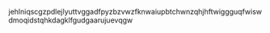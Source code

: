 jehlniqscgzpdlejlyuttvggadfpyzbzvwzfknwaiupbtchwnzqhjhftwiggguqfwiswdmoqidstqhkdagklfgudgaarujuevqgw